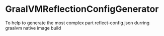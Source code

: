 # GraalVMReflectionConfigGenerator  
To help to generate the most complex part reflect-config.json durring graalvm native image build     
